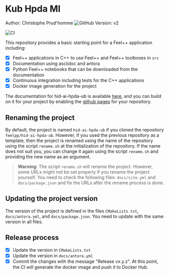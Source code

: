 # Kub Hpda Ml 
Author: Christophe Prud'homme ![GitHub](https://github.com/prudhomm)
Version: v2

![CI](https://github.com/feelpp/hid-ai-hpda-ub/workflows/CI/badge.svg)

This repository provides a basic starting point for a Feel++ application including:

- [x] Feel++ applications in C++ to use Feel++ and Feel++ toolboxes in `src`
- [x] Documentation using asciidoc and antora
- [x] Python Feel++ notebooks that can be downloaded from the documentation
- [x] Continuous integration including tests for the C++ applications
- [x] Docker image generation for the project

The documentation for hid-ai-hpda-ub is available [here](https://feelpp.github.io/hid-ai-hpda-ub), and you can build on it for your project by enabling the [github pages](https://docs.github.com/en/pages) for your repository.

## Renaming the project

By default, the project is named `hid-ai-hpda-ub` if you cloned the repository `feelpp/hid-ai-hpda-ub`. However, if you used the previous repository as a template, then the project is renamed using the name of the repository using the script `rename.sh` at the initialization of the repository. If the name does not suit you, you can change it again using the script `rename.sh` and providing the new name as an argument.

> **Warning**: The script `rename.sh` will rename the project. However, some URLs might not be set properly if you rename the project yourself. You need to check the following files: `docs/site.yml` and `docs/package.json` and fix the URLs after the rename process is done.

## Updating the project version

The version of the project is defined in the files `CMakeLists.txt`, `docs/antora.yml`, and `docs/package.json`. You need to update with the same version in all files.

## Release process

- [x] Update the version in `CMakeLists.txt`
- [x] Update the version in `docs/antora.yml`
- [x] Commit the changes with the message "Release vx.y.z". At this point, the CI will generate the docker image and push it to Docker Hub.
